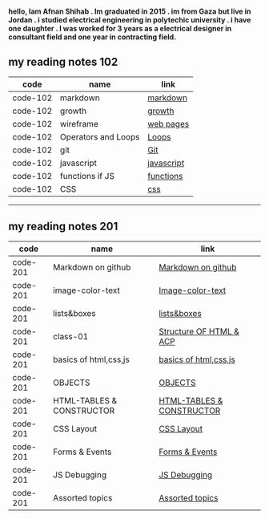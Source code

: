 #### hello, Iam Afnan Shihab . Im graduated in 2015 . im from Gaza but live in Jordan . i studied electrical engineering in polytechic university . i have one daughter . I was worked for 3 years as a electrical designer in consultant field and one year in contracting field.





## my reading notes 102

| code       | name         | link |
| ------------- | ------------- | -----|
| code-102       | markdown             |[markdown](https://afnanshihab.github.io/reading-notes/markdown)     |
|code-102       | growth         |[growth](https://afnanshihab.github.io/reading-notes/growth)    |
| code-102        | wireframe             |  [web pages](https://afnanshihab.github.io/reading-notes/wireframe)  |
| code-102      |Operators and Loops          |    [Loops](https://afnanshihab.github.io/reading-notes/LOOPS)  |
| code-102     |    git          |           [Git](https://afnanshihab.github.io/reading-notes/git)    |
| code-102      |   javascript          |           [javascript ](https://afnanshihab.github.io/reading-notes/javascript)    |
| code-102       | functions if JS          |           [functions ](https://afnanshihab.github.io/reading-notes/functions   )    |
| code-102    |   CSS          |           [css ](https://afnanshihab.github.io/reading-notes/css     )    |


---------------------------------


## my reading notes 201

| code       | name         | link |
| ------------- | ------------- | -----|
| code-201      | Markdown on github |  [Markdown on github ](    )    |
| code-201    | image-color-text |    [Image-color-text](https://afnanshihab.github.io/reading-notes/image-color-text)           |
| code-201    | lists&boxes   | [lists&boxes](https://afnanshihab.github.io/reading-notes/lists&boxes)              |
| code-201    |class-01   |    [Structure OF HTML & ACP](https://afnanshihab.github.io/reading-notes/class-01)           |
|code-201     | basics of html,css,js  |  [basics of html,css,js](https://afnanshihab.github.io/reading-notes/basics-html)             |
|code-201     |      OBJECTS    |   [OBJECTS  ](https://afnanshihab.github.io/reading-notes/objects)         |
| code-201    | HTML-TABLES & CONSTRUCTOR | [HTML-TABLES & CONSTRUCTOR](https://afnanshihab.github.io/reading-notes/tables-constuctor)              |
| code-201    | CSS Layout         | [CSS Layout](https://afnanshihab.github.io/reading-notes/css-layout)              |
| code-201    |     Forms & Events     |  [ Forms & Events](https://afnanshihab.github.io/reading-notes/forms-events)             |
| code-201    |  JS Debugging         |  [ JS Debugging](https://afnanshihab.github.io/reading-notes/js-debugging)             |
| code-201    | Assorted topics         |  [ Assorted topics](https://afnanshihab.github.io/reading-notes/assorted-topics)            |